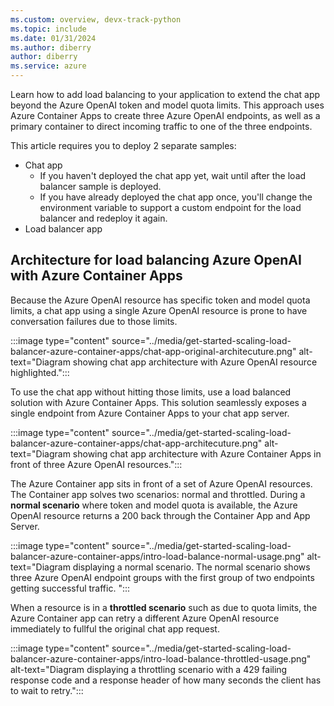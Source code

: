 ```yaml
---
ms.custom: overview, devx-track-python
ms.topic: include
ms.date: 01/31/2024
ms.author: diberry
author: diberry
ms.service: azure
---
```


Learn how to add load balancing to your application to extend the chat app beyond the Azure OpenAI token and model quota limits. This approach uses Azure Container Apps to create three Azure OpenAI endpoints, as well as a primary container to direct incoming traffic to one of the three endpoints.

This article requires you to deploy 2 separate samples:

* Chat app
    * If you haven't deployed the chat app yet, wait until after the load balancer sample is deployed. 
    * If you have already deployed the chat app once, you'll change the environment variable to support a custom endpoint for the load balancer and redeploy it again.
* Load balancer app


## Architecture for load balancing Azure OpenAI with Azure Container Apps

Because the Azure OpenAI resource has specific token and model quota limits, a chat app using a single Azure OpenAI resource is prone to have conversation failures due to those limits.

:::image type="content" source="../media/get-started-scaling-load-balancer-azure-container-apps/chat-app-original-architecuture.png" alt-text="Diagram showing chat app architecture with Azure OpenAI resource highlighted.":::

To use the chat app without hitting those limits, use a load balanced solution with Azure Container Apps. This solution seamlessly exposes a single endpoint from Azure Container Apps to your chat app server. 

:::image type="content" source="../media/get-started-scaling-load-balancer-azure-container-apps/chat-app-architecuture.png" alt-text="Diagram showing chat app architecture with Azure Container Apps in front of three Azure OpenAI resources.":::

The Azure Container app sits in front of a set of Azure OpenAI resources. The Container app solves two scenarios: normal and throttled. During a **normal scenario** where token and model quota is available, the Azure OpenAI resource returns a 200 back through the Container App and App Server.

:::image type="content" source="../media/get-started-scaling-load-balancer-azure-container-apps/intro-load-balance-normal-usage.png" alt-text="Diagram displaying a normal scenario. The normal scenario shows three Azure OpenAI endpoint groups with the first group of two endpoints getting successful traffic. ":::

When a resource is in a **throttled scenario** such as due to quota limits, the Azure Container app can retry a different Azure OpenAI resource immediately to fullful the original chat app request.

:::image type="content" source="../media/get-started-scaling-load-balancer-azure-container-apps/intro-load-balance-throttled-usage.png" alt-text="Diagram displaying a throttling scenario with a 429 failing response code and a response header of how many seconds the client has to wait to retry.":::